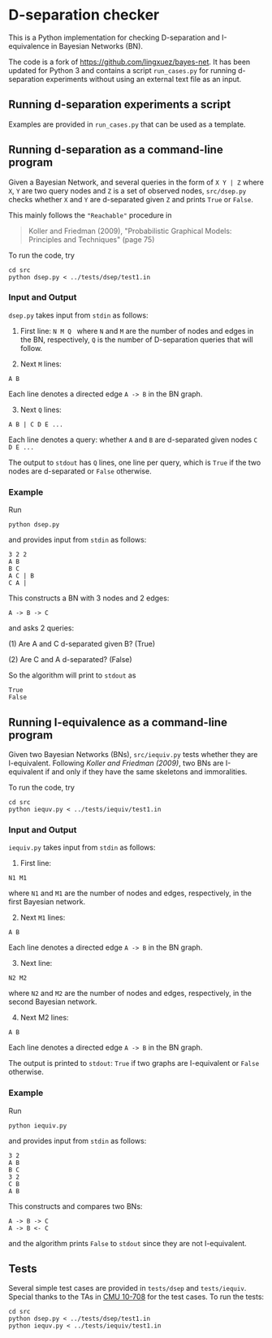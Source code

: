 # D-separation checker

This is a Python implementation for checking D-separation and I-equivalence in Bayesian Networks (BN).

The code is a fork of https://github.com/lingxuez/bayes-net. It has been updated for Python 3 and contains a script `run_cases.py` for running d-separation experiments without using an external text file as an input.

## Running d-separation experiments a script

Examples are provided in `run_cases.py` that can be used as a template.

## Running d-separation as a command-line program

Given a Bayesian Network, and several queries in the form of `X Y | Z` where `X`, `Y` are two query nodes and `Z` is a set of observed nodes,
`src/dsep.py` checks whether `X` and `Y` are d-separated given `Z` and prints `True` or `False`.

This mainly follows the `"Reachable"` procedure in

> Koller and Friedman (2009), "Probabilistic Graphical Models: Principles and Techniques" (page 75)

To run the code, try

```
cd src
python dsep.py < ../tests/dsep/test1.in
```

### Input and Output

`dsep.py` takes input from `stdin` as follows:

1. First line:
   `N M Q `
   where `N` and `M` are the number of nodes and edges in the BN, respectively,
   `Q` is the number of D-separation queries that will follow.

2. Next `M` lines:

```
A B
```

Each line denotes a directed edge `A -> B` in the BN graph.

3. Next `Q` lines:

```
A B | C D E ...
```

Each line denotes a query: whether `A` and `B` are d-separated given nodes `C D E ...`

The output to `stdout` has `Q` lines, one line per query,
which is `True` if the two nodes are d-separated or `False` otherwise.

### Example

Run

```
python dsep.py
```

and provides input from `stdin` as follows:

```
3 2 2
A B
B C
A C | B
C A |
```

This constructs a BN with 3 nodes and 2 edges:

```
A -> B -> C
```

and asks 2 queries:

(1) Are A and C d-separated given B? (True)

(2) Are C and A d-separated? (False)

So the algorithm will print to `stdout` as

```
True
False
```

## Running I-equivalence as a command-line program

Given two Bayesian Networks (BNs), `src/iequiv.py` tests whether they are I-equivalent.
Following _Koller and Friedman (2009)_, two BNs are I-equivalent if and only if they have the same skeletons and immoralities.

To run the code, try

```
cd src
python iequv.py < ../tests/iequiv/test1.in
```

### Input and Output

`iequiv.py` takes input from `stdin` as follows:

1. First line:

```
N1 M1
```

where `N1` and `M1` are the number of nodes and edges, respectively, in the first Bayesian network.

2. Next `M1` lines:

```
A B
```

Each line denotes a directed edge `A -> B` in the BN graph.

3. Next line:

```
N2 M2
```

where `N2` and `M2` are the number of nodes and edges, respectively, in the second Bayesian network.

4. Next M2 lines:

```
A B
```

Each line denotes a directed edge `A -> B` in the BN graph.

The output is printed to `stdout`: `True` if two graphs are I-equivalent or `False` otherwise.

### Example

Run

```
python iequiv.py
```

and provides input from `stdin` as follows:

```
3 2
A B
B C
3 2
C B
A B
```

This constructs and compares two BNs:

```
A -> B -> C
A -> B <- C
```

and the algorithm prints `False` to `stdout` since they are not I-equivalent.

## Tests

Several simple test cases are provided in `tests/dsep` and `tests/iequiv`. Special thanks to the TAs in [CMU 10-708](http://www.cs.cmu.edu/~epxing/Class/10708-17/) for the test cases. To run the tests:

```
cd src
python dsep.py < ../tests/dsep/test1.in
python iequv.py < ../tests/iequiv/test1.in
```
